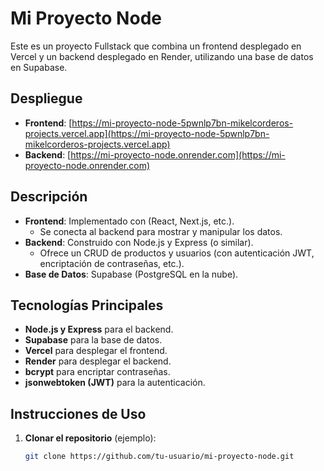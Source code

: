 # Mi Proyecto Node

Este es un proyecto Fullstack que combina un frontend desplegado en Vercel y un backend desplegado en Render, utilizando una base de datos en Supabase.

## Despliegue

- **Frontend**: [https://mi-proyecto-node-5pwnlp7bn-mikelcorderos-projects.vercel.app](https://mi-proyecto-node-5pwnlp7bn-mikelcorderos-projects.vercel.app)
- **Backend**: [https://mi-proyecto-node.onrender.com](https://mi-proyecto-node.onrender.com)

## Descripción

- **Frontend**: Implementado con (React, Next.js, etc.).  
  - Se conecta al backend para mostrar y manipular los datos.  
- **Backend**: Construido con Node.js y Express (o similar).  
  - Ofrece un CRUD de productos y usuarios (con autenticación JWT, encriptación de contraseñas, etc.).  
- **Base de Datos**: Supabase (PostgreSQL en la nube).  

## Tecnologías Principales

- **Node.js y Express** para el backend.
- **Supabase** para la base de datos.
- **Vercel** para desplegar el frontend.
- **Render** para desplegar el backend.
- **bcrypt** para encriptar contraseñas.
- **jsonwebtoken (JWT)** para la autenticación.

## Instrucciones de Uso

1. **Clonar el repositorio** (ejemplo):
   ```bash
   git clone https://github.com/tu-usuario/mi-proyecto-node.git
